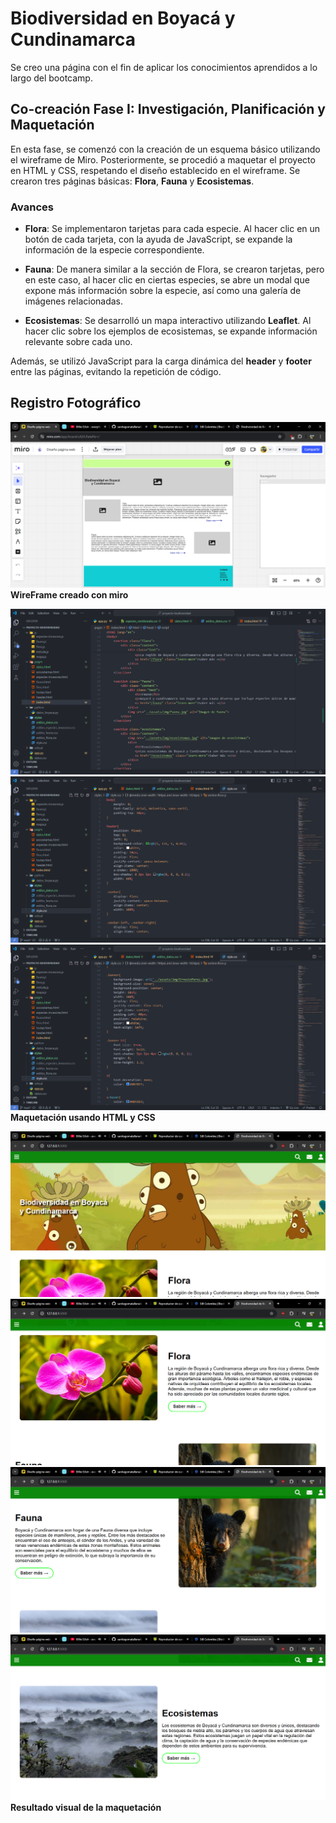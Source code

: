# Biodiversidad en Boyacá y Cundinamarca
Se creo una página con el fin de aplicar los conocimientos aprendidos a lo largo del bootcamp.

## Co-creación Fase I: Investigación, Planificación y Maquetación

En esta fase, se comenzó con la creación de un esquema básico utilizando el wireframe de Miro. Posteriormente, se procedió a maquetar el proyecto en HTML y CSS, respetando el diseño establecido en el wireframe. Se crearon tres páginas básicas: **Flora**, **Fauna** y **Ecosistemas**.

### Avances

- **Flora**: Se implementaron tarjetas para cada especie. Al hacer clic en un botón de cada tarjeta, con la ayuda de JavaScript, se expande la información de la especie correspondiente.
  
- **Fauna**: De manera similar a la sección de Flora, se crearon tarjetas, pero en este caso, al hacer clic en ciertas especies, se abre un modal que expone más información sobre la especie, así como una galería de imágenes relacionadas.

- **Ecosistemas**: Se desarrolló un mapa interactivo utilizando **Leaflet**. Al hacer clic sobre los ejemplos de ecosistemas, se expande información relevante sobre cada uno.

Además, se utilizó JavaScript para la carga dinámica del **header** y **footer** entre las páginas, evitando la repetición de código.

## Registro Fotográfico

![WireFrame](https://github.com/santiagomatallana4/co-creacion-fase1/blob/main/fase%201/1.png)
**WireFrame creado con miro**

![Maquetación](https://github.com/santiagomatallana4/co-creacion-fase1/blob/main/fase%201/2.png)
![Maquetación](https://github.com/santiagomatallana4/co-creacion-fase1/blob/main/fase%201/3.png)
![Maquetación](https://github.com/santiagomatallana4/co-creacion-fase1/blob/main/fase%201/4.png)
**Maquetación usando HTML y CSS**

![Resultado](https://github.com/santiagomatallana4/co-creacion-fase1/blob/main/fase%201/5.png)
![Resultado](https://github.com/santiagomatallana4/co-creacion-fase1/blob/main/fase%201/6.png)
![Resultado](https://github.com/santiagomatallana4/co-creacion-fase1/blob/main/fase%201/7.png)
![Resultado](https://github.com/santiagomatallana4/co-creacion-fase1/blob/main/fase%201/8.png)
**Resultado visual de la maquetación**



